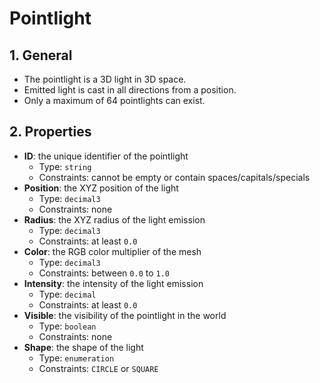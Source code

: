 # Pointlight

## 1. General

- The pointlight is a 3D light in 3D space.
- Emitted light is cast in all directions from a position.
- Only a maximum of 64 pointlights can exist.

## 2. Properties

- **ID**: the unique identifier of the pointlight
  - Type: `string`
  - Constraints: cannot be empty or contain spaces/capitals/specials
- **Position**: the XYZ position of the light
  - Type: `decimal3`
  - Constraints: none
- **Radius**: the XYZ radius of the light emission
  - Type: `decimal3`
  - Constraints: at least `0.0`
- **Color**: the RGB color multiplier of the mesh
  - Type: `decimal3`
  - Constraints: between `0.0` to `1.0`
- **Intensity**: the intensity of the light emission
  - Type: `decimal`
  - Constraints: at least `0.0`
- **Visible**: the visibility of the pointlight in the world
  - Type: `boolean`
  - Constraints: none
- **Shape**: the shape of the light
  - Type: `enumeration`
  - Constraints: `CIRCLE` or `SQUARE`
